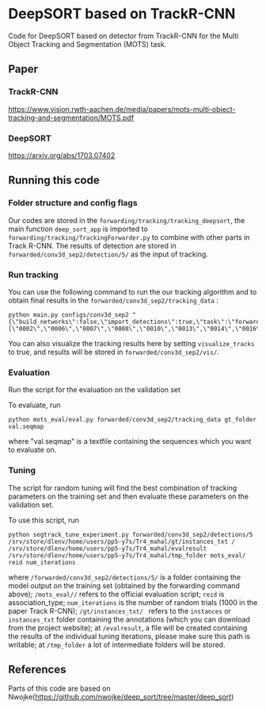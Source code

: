 # DeepSORT based on TrackR-CNN
Code for DeepSORT based on detector from TrackR-CNN for the Multi Object Tracking and Segmentation (MOTS) task.


## Paper
### TrackR-CNN
https://www.vision.rwth-aachen.de/media/papers/mots-multi-object-tracking-and-segmentation/MOTS.pdf

### DeepSORT
https://arxiv.org/abs/1703.07402

## Running this code

### Folder structure and config flags
Our codes are stored in the `forwarding/tracking/tracking_deepsort`, the main function `deep_sort_app` is imported to `forwarding/tracking/TrackingForwarder.py` to combine with other parts in Track R-CNN. The results of detection are stored in `forwarded/conv3d_sep2/detection/5/` as the input of tracking.

### Run tracking

You can use the following command to run the our tracking algorithm and to obtain final results in the `forwarded/conv3d_sep2/tracking_data` :
```
python main.py configs/conv3d_sep2 "{\"build_networks\":false,\"import_detections\":true,\"task\":\"forward_tracking\",\"dataset\":\"KITTI_segtrack_feed\",\"do_tracking\":true,\"visualize_detections\":false,\"visualize_tracks\":false,\"load_epoch_no\":5,\"video_tags_to_load\":[\"0002\",\"0006\",\"0007\",\"0008\",\"0010\",\"0013\",\"0014\",\"0016\",\"0018\"]}"
```
You can also visualize the tracking results here by setting `visualize_tracks` to true, and results will be stored in `forwarded/conv3d_sep2/vis/`.

### Evaluation
Run the script for the evaluation on the validation set

To evaluate, run
```
python mots_eval/eval.py forwarded/conv3d_sep2/tracking_data gt_folder val.seqmap
```
where "val.seqmap" is a textfile containing the sequences which you want to evaluate on. 

### Tuning
The script for random tuning will find the best combination of tracking parameters on the training set and then evaluate these parameters on the validation set.

To use this script, run
```
python segtrack_tune_experiment.py forwarded/conv3d_sep2/detections/5 /srv/store/dlenv/home/users/pp5-y7s/Tr4_mahal/gt/instances_txt / /srv/store/dlenv/home/users/pp5-y7s/Tr4_mahal/evalresult /srv/store/dlenv/home/users/pp5-y7s/Tr4_mahal/tmp_folder mots_eval/ reid num_iterations
```
where `/forwarded/conv3d_sep2/detections/5/` is a folder containing the model output on the training set (obtained by the forwarding command above); `/mots_eval//` refers to the official evaluation script; `reid` is association_type; `num_iterations` is the number of random trials (1000 in the paper Track R-CNN); `/gt/instances_txt/ ` refers to the `instances` or `instances_txt` folder containing the annotations (which you can download from the project website); at `/evalresult`, a file will be created containing the results of the individual tuning iterations, please make sure this path is writable; at `/tmp_folder` a lot of intermediate folders will be stored.

## References
Parts of this code are based on Nwojke(https://github.com/nwojke/deep_sort/tree/master/deep_sort) 
